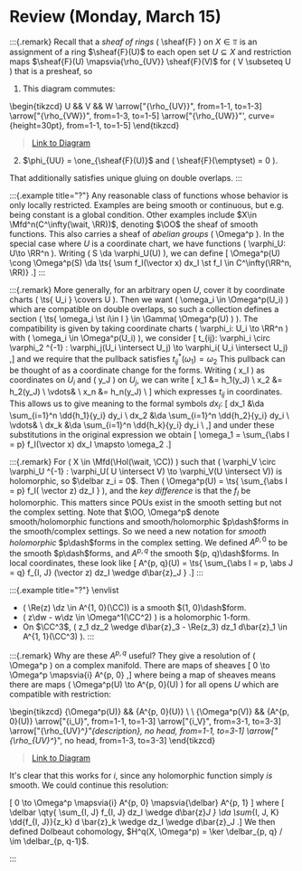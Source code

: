 # Review (Monday, March 15)

:::{.remark}
Recall that a *sheaf of rings* \( \sheaf{F} \) on $X\in \Top$ is an assignment of a ring $\sheaf{F}(U)$ to each open set $U\subseteq X$ and restriction maps $\sheaf{F}(U) \mapsvia{\rho_{UV}} \sheaf{F}(V)$ for \( V \subseteq U \) that is a presheaf, so

1. This diagram commutes:

\begin{tikzcd}
	U && V && W
	\arrow["{\rho_{UV}}", from=1-1, to=1-3]
	\arrow["{\rho_{VW}}", from=1-3, to=1-5]
	\arrow["{\rho_{UW}}"', curve={height=30pt}, from=1-1, to=1-5]
\end{tikzcd}

> [Link to Diagram](https://q.uiver.app/?q=WzAsMyxbMCwwLCJVIl0sWzIsMCwiViJdLFs0LDAsIlciXSxbMCwxLCJcXHJob197VVZ9Il0sWzEsMiwiXFxyaG9fe1ZXfSJdLFswLDIsIlxccmhvX3tVV30iLDIseyJjdXJ2ZSI6NX1dXQ==)

2. $\phi_{UU} = \one_{\sheaf{F}(U)}$ and \( \sheaf{F}(\emptyset) = 0 \).

That additionally satisfies unique gluing on double overlaps.
:::

:::{.example title="?"}
Any reasonable class of functions whose behavior is only locally restricted.
Examples are being smooth or continuous, but e.g. being constant is a global condition.
Other examples include
$X\in \Mfd^n(C^\infty(\wait, \RR))$, denoting $\OO$ the sheaf of smooth functions.
This also carries a sheaf of *abelian groups* \( \Omega^p \).
In the special case where $U$ is a coordinate chart, we have functions \( \varphi_U: U\to \RR^n \).
Writing \( S \da \varphi_U(U) \), we can define 
\[ 
\Omega^p(U) \cong \Omega^p(S) \da \ts{ \sum f_I(\vector x) dx_I \st f_I \in C^\infty(\RR^n, \RR)}
.\]
:::

:::{.remark}
More generally, for an arbitrary open $U$, cover it by coordinate charts \( \ts{ U_i } \covers U \).
Then we want \( \omega_i \in \Omega^p(U_i) \) which are compatible on double overlaps, so such a collection defines a section \( \ts{ \omega_i \st i\in I } \in \Gamma( \Omega^p(U) ) \).
The compatibility is given by taking coordinate charts \( \varphi_i: U_i \to \RR^n \)  with \( \omega_i \in \Omega^p(U_i) \), we consider
\[
t_{ij}: \varphi_i \circ \varphi_2 ^{-1} : \varphi_j(U_i \intersect U_j) \to \varphi_i( U_i \intersect U_j)
,\]
and we require that the pullback satisfies $t_{ij}^*(\omega_1) = \omega_2$
This pullback can be thought of as a coordinate change for the forms.
Writing \( x_I \) as coordinates on $U_i$ and \( y_J \) on $U_j$, we can write 
\[
x_1 &= h_1(y_J) \\
x_2 &= h_2(y_J) \\
\vdots& \\
x_n &= h_n(y_J) \\
\]
which expresses $t_{ij}$ in coordinates.
This allows us to give meaning to the formal symbols $dx_I$:
\[
dx_1 &\da \sum_{i=1}^n \dd{h_1}{y_i} dy_i \\
dx_2 &\da \sum_{i=1}^n \dd{h_2}{y_i} dy_i \\
\vdots& \\
dx_k &\da \sum_{i=1}^n \dd{h_k}{y_i} dy_i \\
,\]
and under these substitutions in the original expression we obtain 
\[ 
\omega_1 = \sum_{\abs I = p} f_I(\vector x) dx_I \mapsto \omega_2
.\]

:::{.remark}
For \( X \in \Mfd(\Hol(\wait, \CC)) \) such that \( \varphi_V \circ \varphi_U ^{-1} : \varphi_U( U \intersect V) \to \varphi_V(U \intersect V)\) is holomorphic, so $\delbar z_i = 0$.
Then \( \Omega^p(U) = \ts{ \sum_{\abs I = p} f_I( \vector z) dz_I }  \), and the *key difference* is that the $f_I$ be holomorphic.
This matters since POUs exist in the smooth setting but not the complex setting.
Note that $\OO, \Omega^p$ denote smooth/holomorphic functions and smooth/holomorphic $p\dash$forms in the smooth/complex settings.
So we need a new notation for *smooth holomorphic* $p\dash$forms in the complex setting.
We defined $A^{p, 0}$ to be the smooth $p\dash$forms, and $A^{p, q}$ the smooth $(p, q)\dash$forms.
In local coordinates, these look like
\[
A^{p, q}(U) = \ts{ \sum_{\abs I = p, \abs J = q} f_{I, J} (\vector z) dz_I \wedge d\bar{z}_J } 
.\]
:::

:::{.example title="?"}
\envlist

- \( \Re(z) \dz \in A^{1, 0}(\CC)\) is a smooth $(1, 0)\dash$form.
- \( z\dw - w\dz \in \Omega^1(\CC^2) \) is a holomorphic 1-form.
- On $\CC^3$, \( z_1 dz_2 \wedge d\bar{z}_3 - \Re(z_3) dz_1 d\bar{z}_1 \in A^{1, 1}(\CC^3) \).
:::

:::{.remark}
Why are these $A^{p, q}$ useful?
They give a resolution of \( \Omega^p \) on a complex manifold.
There are maps of sheaves
\[
0 \to \Omega^p \mapsvia{i} A^{p, 0}
,\]
where being a map of sheaves means there are maps \( \Omega^p(U) \to A^{p, 0}(U) \) for all opens $U$ which are compatible with restriction:

\begin{tikzcd}
	{\Omega^p(U)} && {A^{p, 0}(U)} \\
	\\
	{\Omega^p(V)} && {A^{p, 0}(U)}
	\arrow["{i_U}", from=1-1, to=1-3]
	\arrow["{i_V}", from=3-1, to=3-3]
	\arrow["{\rho_{UV}^*}"{description}, no head, from=1-1, to=3-1]
	\arrow["{\rho_{UV}^*}", no head, from=1-3, to=3-3]
\end{tikzcd}

> [Link to Diagram](https://q.uiver.app/?q=WzAsNCxbMCwwLCJcXE9tZWdhXnAoVSkiXSxbMCwyLCJcXE9tZWdhXnAoVikiXSxbMiwwLCJBXntwLCAwfShVKSJdLFsyLDIsIkFee3AsIDB9KFUpIl0sWzAsMiwiaV9VIl0sWzEsMywiaV9WIl0sWzAsMSwiXFxyaG9fe1VWfV4qIiwxLHsic3R5bGUiOnsiaGVhZCI6eyJuYW1lIjoibm9uZSJ9fX1dLFsyLDMsIlxccmhvX3tVVn1eKiIsMCx7InN0eWxlIjp7ImhlYWQiOnsibmFtZSI6Im5vbmUifX19XV0=)

It's clear that this works for $i$, since any holomorphic function simply *is* smooth.
We could continue this resolution:


\[
0 \to \Omega^p \mapsvia{i} A^{p, 0} \mapsvia{\delbar} A^{p, 1}
\]
where
\[
\delbar \qty{ \sum_{I, J} f_{I, J} dz_I \wedge d\bar{z}_J } 
\da 
\sum_{I, J, K} \dd{f_{I, J}}{z_k} d \bar{z}_k \wedge dz_I \wedge d\bar{z}_J
.\]
We then defined Dolbeaut cohomology, $H^q(X, \Omega^p) = \ker \delbar_{p, q} / \im \delbar_{p, q-1}$.


:::

